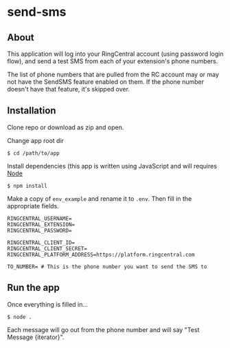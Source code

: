 # send-sms

## About
This application will log into your RingCentral account (using password login flow), and send a test SMS from each of your extension's phone numbers. 

The list of phone numbers that are pulled from the RC account may or may not have the SendSMS feature enabled on them. If the phone number doesn't have that feature, it's skipped over. 

## Installation
Clone repo or download as zip and open. 

Change app root dir
```
$ cd /path/to/app
```
Install dependencies (this app is written using JavaScript and will requires [Node](nodejs.org)
```
$ npm install
```
Make a copy of ```env_example``` and rename it to ```.env```. Then fill in the appropriate fields. 
```
RINGCENTRAL_USERNAME=
RINGCENTRAL_EXTENSION=
RINGCENTRAL_PASSWORD=

RINGCENTRAL_CLIENT_ID=
RINGCENTRAL_CLIENT_SECRET=
RINGCENTRAL_PLATFORM_ADDRESS=https://platform.ringcentral.com

TO_NUMBER= # This is the phone number you want to send the SMS to
```

## Run the app
Once everything is filled in...
```
$ node .
```
Each message will go out from the phone number and will say "Test Message {iterator}".